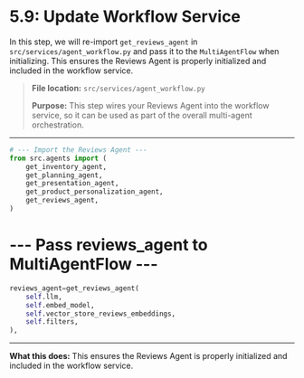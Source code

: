 # 5.9: Update Workflow Service

In this step, we will re-import `get_reviews_agent` in `src/services/agent_workflow.py` and pass it to the `MultiAgentFlow` when initializing. This ensures the Reviews Agent is properly initialized and included in the workflow service.

> **File location:** `src/services/agent_workflow.py`
>
> **Purpose:** This step wires your Reviews Agent into the workflow service, so it can be used as part of the overall multi-agent orchestration.

---

```python
# --- Import the Reviews Agent ---
from src.agents import (
    get_inventory_agent,
    get_planning_agent,
    get_presentation_agent,
    get_product_personalization_agent,
    get_reviews_agent,
)
```

# --- Pass reviews_agent to MultiAgentFlow ---
```python
reviews_agent=get_reviews_agent(
    self.llm,
    self.embed_model,
    self.vector_store_reviews_embeddings,
    self.filters,
),
```

---

**What this does:**
This ensures the Reviews Agent is properly initialized and included in the workflow service.
